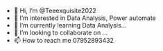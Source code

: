 - 👋 Hi, I’m @Teeexquisite2022
- 👀 I’m interested in Data Analysis, Power automate
- 🌱 I’m currently learning Data Analysis...
- 💞️ I’m looking to collaborate on ...
- 📫 How to reach me 07952893432

<!---
Teeexquisite2022/Teeexquisite2022 is a ✨ special ✨ repository because its `README.md` (this file) appears on your GitHub profile.
You can click the Preview link to take a look at your changes.
--->
